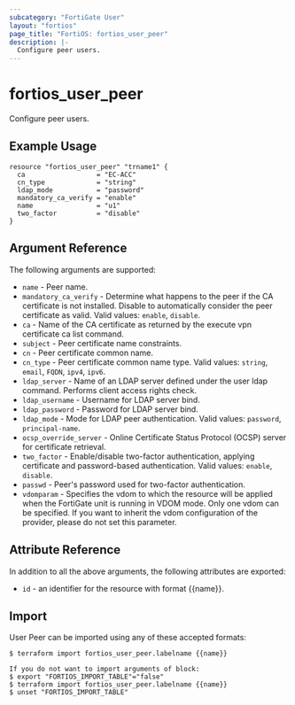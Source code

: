 ```yaml
---
subcategory: "FortiGate User"
layout: "fortios"
page_title: "FortiOS: fortios_user_peer"
description: |-
  Configure peer users.
---
```


# fortios_user_peer
Configure peer users.

## Example Usage

```hcl
resource "fortios_user_peer" "trname1" {
  ca                  = "EC-ACC"
  cn_type             = "string"
  ldap_mode           = "password"
  mandatory_ca_verify = "enable"
  name                = "u1"
  two_factor          = "disable"
}
```

## Argument Reference

The following arguments are supported:

* `name` - Peer name.
* `mandatory_ca_verify` - Determine what happens to the peer if the CA certificate is not installed. Disable to automatically consider the peer certificate as valid. Valid values: `enable`, `disable`.
* `ca` - Name of the CA certificate as returned by the execute vpn certificate ca list command.
* `subject` - Peer certificate name constraints.
* `cn` - Peer certificate common name.
* `cn_type` - Peer certificate common name type. Valid values: `string`, `email`, `FQDN`, `ipv4`, `ipv6`.
* `ldap_server` - Name of an LDAP server defined under the user ldap command. Performs client access rights check.
* `ldap_username` - Username for LDAP server bind.
* `ldap_password` - Password for LDAP server bind.
* `ldap_mode` - Mode for LDAP peer authentication. Valid values: `password`, `principal-name`.
* `ocsp_override_server` - Online Certificate Status Protocol (OCSP) server for certificate retrieval.
* `two_factor` - Enable/disable two-factor authentication, applying certificate and password-based authentication. Valid values: `enable`, `disable`.
* `passwd` - Peer's password used for two-factor authentication.
* `vdomparam` - Specifies the vdom to which the resource will be applied when the FortiGate unit is running in VDOM mode. Only one vdom can be specified. If you want to inherit the vdom configuration of the provider, please do not set this parameter.


## Attribute Reference

In addition to all the above arguments, the following attributes are exported:
* `id` - an identifier for the resource with format {{name}}.

## Import

User Peer can be imported using any of these accepted formats:
```
$ terraform import fortios_user_peer.labelname {{name}}

If you do not want to import arguments of block:
$ export "FORTIOS_IMPORT_TABLE"="false"
$ terraform import fortios_user_peer.labelname {{name}}
$ unset "FORTIOS_IMPORT_TABLE"
```

